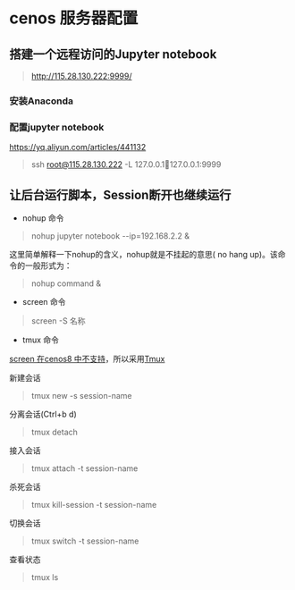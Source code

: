 # cenos 服务器配置

## 搭建一个远程访问的Jupyter notebook

> <http://115.28.130.222:9999/>

### 安装Anaconda

### 配置jupyter notebook

<https://yq.aliyun.com/articles/441132>

> ssh root@115.28.130.222 -L 127.0.0.1:1234:127.0.0.1:9999

## 让后台运行脚本，Session断开也继续运行

* nohup 命令

> nohup jupyter notebook --ip=192.168.2.2 &

这里简单解释一下nohup的含义，nohup就是不挂起的意思( no hang up)。该命令的一般形式为：

> nohup command &

* screen 命令

> screen -S 名称

* tmux 命令

[screen 在cenos8 中不支持](https://forums.centos.org/viewtopic.php?t=72116)，所以采用[Tmux](https://www.ruanyifeng.com/blog/2019/10/tmux.html)

新建会话

> tmux new -s session-name

分离会话(Ctrl+b d)

> tmux detach

接入会话

> tmux attach -t session-name

杀死会话

> tmux kill-session -t session-name

切换会话

> tmux switch -t session-name

查看状态

> tmux ls
